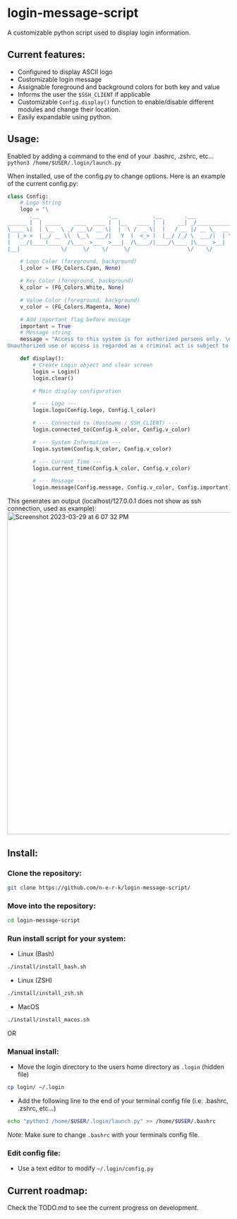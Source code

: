 # login-message-script
A customizable python script used to display login information.

## Current features:
- Configured to display ASCII logo
- Customizable login message
- Assignable foreground and background colors for both key and value
- Informs the user the `$SSH_CLIENT` if applicable
- Customizable `Config.display()` function to enable/disable different modules and change their location.
- Easily expandable using python.

## Usage:
Enabled by adding a command to the end of your .bashrc, .zshrc, etc...
`python3 /home/$USER/.login/launch.py`

When installed, use of the config.py to change options. Here is an example of the current config.py:
```python
class Config:
    # Logo String
    logo = "\
       .__                      .__           .__       .___             \n\
______ |  | _____    ____  ____ |  |__   ____ |  |    __| _/___________  \n\
\____ \|  | \__  \ _/ ___\/ __ \|  |  \ /  _ \|  |   / __ |/ __ \_  __ \ \n\
|  |_> >  |__/ __ \\  \__\  ___/|   Y  (  <_> )  |__/ /_/ \  ___/|  | \/ \n\
|   __/|____(____  /\___  >___  >___|  /\____/|____/\____ |\___  >__|    \n\
|__|             \/     \/    \/     \/                  \/    \/       "

    # Logo Color (foreground, background)
    l_color = (FG_Colors.Cyan, None)

    # Key Color (foreground, background)
    k_color = (FG_Colors.White, None)

    # Value Color (foreground, background)
    v_color = (FG_Colors.Magenta, None)

    # Add important flag before message
    important = True
    # Message string
    message = "Access to this system is for authorized persons only. \n\
Unauthorized use or access is regarded as a criminal act is subject to civil and criminal prosecution."

    def display():
        # Create Login object and clear screen
        login = Login()
        login.clear()

        # Main display configuration

        # --- Logo ---
        login.logo(Config.logo, Config.l_color)

        # --- Connected to (Hostname / SSH_CLIENT) ---
        login.connected_to(Config.k_color, Config.v_color)

        # --- System Information ---
        login.system(Config.k_color, Config.v_color)

        # --- Current Time ---
        login.current_time(Config.k_color, Config.v_color)

        # --- Message ---
        login.message(Config.message, Config.v_color, Config.important)
```

This generates an output (localhost/127.0.0.1 does not show as ssh connection, used as example):
<img width="730" alt="Screenshot 2023-03-29 at 6 07 32 PM" src="https://user-images.githubusercontent.com/101080594/228687737-b4652162-736e-41ce-b3b2-5bdb92e4c965.png">

## Install:
### Clone the repository:
```bash
git clone https://github.com/n-e-r-k/login-message-script/
```

### Move into the repository:
```bash
cd login-message-script
```

### Run install script for your system:
- Linux (Bash)
```bash
./install/install_bash.sh
```
    
- Linux (ZSH)
```bash
./install/install_zsh.sh
```
    
- MacOS
```bash
./install/install_macos.sh
```
    
OR

### Manual install:
- Move the login directory to the users home directory as `.login` (hidden file)
```bash
cp login/ ~/.login
```

- Add the following line to the end of your terminal config file (i.e. .bashrc, .zshrc, etc...)
```bash
echo "python3 /home/$USER/.login/launch.py" >> /home/$USER/.bashrc
```
*Note:* Make sure to change `.bashrc` with your terminals config file.

### Edit config file:
- Use a text editor to modify `~/.login/config.py`
## Current roadmap:
Check the TODO.md to see the current progress on development.
